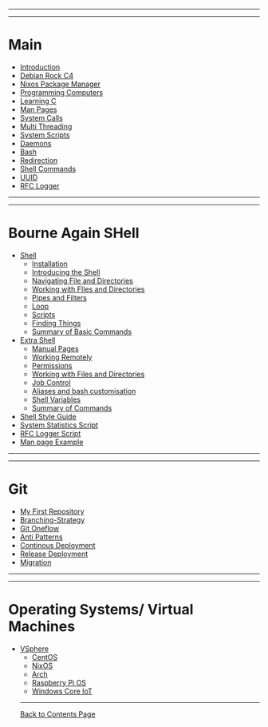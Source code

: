 
------------------------------------------------------
------------------------------------------------------
# Main
- [Introduction](Introduction/Introduction.md)
- [Debian Rock C4](Debian_Rock/Debian_Rock.md)
- [Nixos Package Manager]()
- [Programming Computers]()
- [Learning C]()
- [Man Pages]() 
- [System Calls]()
- [Multi Threading]()
- [System Scripts]()
- [Daemons]()
- [Bash]()
- [Redirection]()
- [Shell Commands]()
- [UUID]()
- [RFC Logger]()

------------------------------------------------------
------------------------------------------------------

# Bourne Again SHell

- [Shell]()
  - [Installation]()
  - [Introducing the Shell]()
  - [Navigating File and Directories]()
  - [Working with FIles and Directories]()
  - [Pipes and Filters]()
  - [Loop]()
  - [Scripts]()
  - [Finding Things]()
  - [Summary of Basic Commands]()
- [Extra Shell]()
  - [Manual Pages]()
  - [Working Remotely]()
  - [Permissions]()
  - [Working with Files and Directories]()
  - [Job Control]()
  - [Aliases and bash customisation]()
  - [Shell Variables]()
  - [Summary of Commands]()
- [Shell Style Guide]()
- [System Statistics Script]()
- [RFC Logger Script]()
- [Man page Example]()

------------------------------------------------------
------------------------------------------------------

# Git
- [My First Repository](myFirstRepository/myFirstRepository.md)
- [Branching-Strategy](BranchingModel/BranchingModel.md)
- [Git Oneflow](OneFlow/OneFlow.md)
- [Anti Patterns](AntiPatterns/AntiPatterns.md)
- [Continous Deployment](ContinousDeployment/ContinousDeployment.md)
- [Release Deployment](ReleaseDeployment/ReleaseDeployment.md)
- [Migration](Migration/Migration.md)

------------------------------------------------------
------------------------------------------------------

# Operating Systems/ Virtual Machines

- [VSphere](VSphere/Introduction.md)
  - [CentOS]()
  - [NixOS]()
  - [Arch]()
  - [Raspberry Pi OS]()
  - [Windows Core IoT]()
  ----
  [Back to Contents Page](shell.md)
